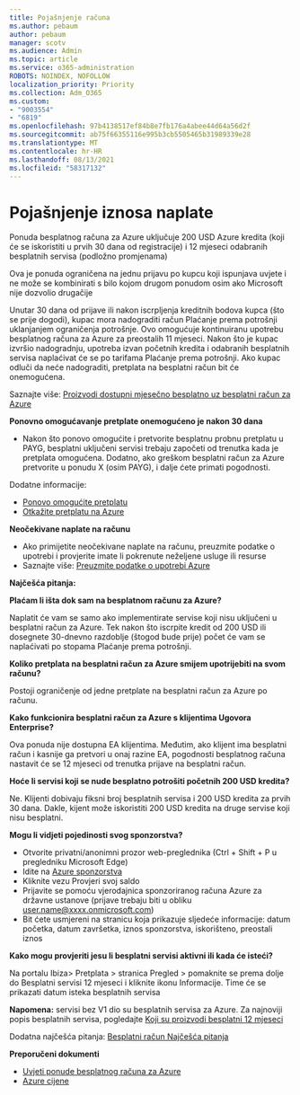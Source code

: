 ```yaml
---
title: Pojašnjenje računa
ms.author: pebaum
author: pebaum
manager: scotv
ms.audience: Admin
ms.topic: article
ms.service: o365-administration
ROBOTS: NOINDEX, NOFOLLOW
localization_priority: Priority
ms.collection: Adm_O365
ms.custom:
- "9003554"
- "6819"
ms.openlocfilehash: 97b4138517ef84b8e7fb176a4abee44d64a56d2f
ms.sourcegitcommit: ab75f66355116e995b3cb5505465b31989339e28
ms.translationtype: MT
ms.contentlocale: hr-HR
ms.lasthandoff: 08/13/2021
ms.locfileid: "58317132"
---
```

# <a name="understand-billing-amount"></a>Pojašnjenje iznosa naplate

Ponuda besplatnog računa za Azure uključuje 200 USD Azure kredita (koji će se iskoristiti u prvih 30 dana od registracije) i 12 mjeseci odabranih besplatnih servisa (podložno promjenama)

Ova je ponuda ograničena na jednu prijavu po kupcu koji ispunjava uvjete i ne može se kombinirati s bilo kojom drugom ponudom osim ako Microsoft nije dozvolio drugačije

Unutar 30 dana od prijave ili nakon iscrpljenja kreditnih bodova kupca (što se prije dogodi), kupac mora nadograditi račun Plaćanje prema potrošnji uklanjanjem ograničenja potrošnje. Ovo omogućuje kontinuiranu upotrebu besplatnog računa za Azure za preostalih 11 mjeseci. Nakon što je kupac izvršio nadogradnju, upotreba izvan početnih kredita i odabranih besplatnih servisa naplaćivat će se po tarifama Plaćanje prema potrošnji. Ako kupac odluči da neće nadograditi, pretplata na besplatni račun bit će onemogućena.

Saznajte više: [Proizvodi dostupni mjesečno besplatno uz besplatni račun za Azure](https://azure.microsoft.com/free/free-account-faq/)

**Ponovno omogućavanje pretplate onemogućeno je nakon 30 dana**

- Nakon što ponovo omogućite i pretvorite besplatnu probnu pretplatu u PAYG, besplatni uključeni servisi trebaju započeti od trenutka kada je pretplata omogućena. Dodatno, ako greškom besplatni račun za Azure pretvorite u ponudu X (osim PAYG), i dalje ćete primati pogodnosti.

Dodatne informacije: 
- [Ponovo omogućite pretplatu](https://docs.microsoft.com/azure/billing/billing-subscription-become-disable?WT.mc_id=Portal-Microsoft_Azure_Support)
- [Otkažite pretplatu na Azure](https://docs.microsoft.com/azure/billing/billing-how-to-cancel-azure-subscription?WT.mc_id=Portal-Microsoft_Azure_Support)

**Neočekivane naplate na računu**

- Ako primijetite neočekivane naplate na računu, preuzmite podatke o upotrebi i provjerite imate li pokrenute neželjene usluge ili resurse
- Saznajte više: [Preuzmite podatke o upotrebi Azure](https://docs.microsoft.com/azure/billing/billing-download-azure-invoice-daily-usage-date?WT.mc_id=Portal-Microsoft_Azure_Support#download-usage)

**Najčešća pitanja:**

**Plaćam li išta dok sam na besplatnom računu za Azure?**

Naplatit će vam se samo ako implementirate servise koji nisu uključeni u besplatni račun za Azure. Tek nakon što iscrpite kredit od 200 USD ili dosegnete 30-dnevno razdoblje (štogod bude prije) počet će vam se naplaćivati po stopama Plaćanje prema potrošnji.

**Koliko pretplata na besplatni račun za Azure smijem upotrijebiti na svom računu?**  

Postoji ograničenje od jedne pretplate na besplatni račun za Azure po računu.

**Kako funkcionira besplatni račun za Azure s klijentima Ugovora Enterprise?**  

Ova ponuda nije dostupna EA klijentima. Međutim, ako klijent ima besplatni račun i kasnije ga pretvori u onaj razine EA, pogodnosti besplatnog računa nastavit će se 12 mjeseci od trenutka prijave na besplatni račun.

**Hoće li servisi koji se nude besplatno potrošiti početnih 200 USD kredita?**  

Ne. Klijenti dobivaju fiksni broj besplatnih servisa i 200 USD kredita za prvih 30 dana. Dakle, kijent može iskoristiti 200 USD kredita na druge servise koji nisu besplatni.

**Mogu li vidjeti pojedinosti svog sponzorstva?**

- Otvorite privatni/anonimni prozor web-preglednika (Ctrl + Shift + P u pregledniku Microsoft Edge)
- Idite na [Azure sponzorstva](http://www.microsoftazuresponsorships.com/)
- Kliknite vezu Provjeri svoj saldo
- Prijavite se pomoću vjerodajnica sponzoriranog računa Azure za državne ustanove (prijave trebaju biti u obliku user.name@xxxx.onmicrosoft.com)
- Bit ćete usmjereni na stranicu koja prikazuje sljedeće informacije: datum početka, datum završetka, iznos sponzorstva, iskorišteno, preostali iznos

**Kako mogu provjeriti jesu li besplatni servisi aktivni ili kada će isteći?**

Na portalu Ibiza> Pretplata > stranica Pregled > pomaknite se prema dolje do Besplatni servisi 12 mjeseci i kliknite ikonu Informacije. Time će se prikazati datum isteka besplatnih servisa

**Napomena:** servisi bez V1 dio su besplatnih servisa za Azure. Za najnoviji popis besplatnih servisa, pogledajte [Koji su proizvodi besplatni 12 mjeseci](http://www.microsoftazuresponsorships.com/)

Dodatna najčešća pitanja: [Besplatni račun Najčešća pitanja](https://azure.microsoft.com/free/free-account-faq/)

**Preporučeni dokumenti**

- [Uvjeti ponude besplatnog računa za Azure](https://azure.microsoft.com/offers/ms-azr-0044p/)
- [Azure cijene](https://azure.microsoft.com/pricing/)